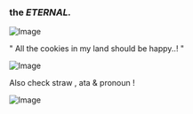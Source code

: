 ### the   _ETERNAL._




![Image](https://github.com/user-attachments/assets/8bbcc87f-6782-404d-bf8a-75152a22baf3)




" All the cookies in my land should be happy..! "






![Image](https://github.com/user-attachments/assets/b6973c92-7cde-48ad-b9b8-b854e7023046)







Also check straw , ata & pronoun !






![Image](https://github.com/user-attachments/assets/78a307ea-76a1-4d49-80f1-6817bd6338ea)
